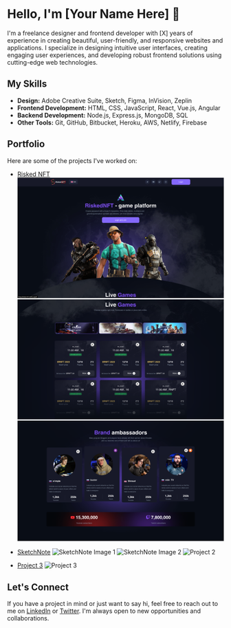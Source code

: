 # Hello, I'm [Your Name Here] 👋

I'm a freelance designer and frontend developer with [X] years of experience in creating beautiful, user-friendly, and responsive websites and applications. I specialize in designing intuitive user interfaces, creating engaging user experiences, and developing robust frontend solutions using cutting-edge web technologies.

## My Skills

- **Design:** Adobe Creative Suite, Sketch, Figma, InVision, Zeplin
- **Frontend Development:** HTML, CSS, JavaScript, React, Vue.js, Angular
- **Backend Development:** Node.js, Express.js, MongoDB, SQL
- **Other Tools:** Git, GitHub, Bitbucket, Heroku, AWS, Netlify, Firebase

## Portfolio

Here are some of the projects I've worked on:

- [Risked NFT](https://risked-nft.netlify.app)
  ![Risked NFT Image 1](https://raw.githubusercontent.com/harshil-bodara/harshil-bodara/main/assets/RiskedNFTImage1.png)
  ![Risked NFT Image 2](https://raw.githubusercontent.com/harshil-bodara/harshil-bodara/main/assets/RiskedNFTImage2.png)
  ![Risked NFT Image 3](https://raw.githubusercontent.com/harshil-bodara/harshil-bodara/main/assets/RiskedNFTImage3.png)

- [SketchNote](https://sketchnote.co/signup)
  ![SketchNote Image 1](project-2-screenshot.png)
  ![SketchNote Image 2](project-2-screenshot.png)
  ![Project 2](project-2-screenshot.png)

- [Project 3](link-to-project-3)
  ![Project 3](project-3-screenshot.png)

## Let's Connect

If you have a project in mind or just want to say hi, feel free to reach out to me on [LinkedIn](link-to-linkedin) or [Twitter](link-to-twitter). I'm always open to new opportunities and collaborations.